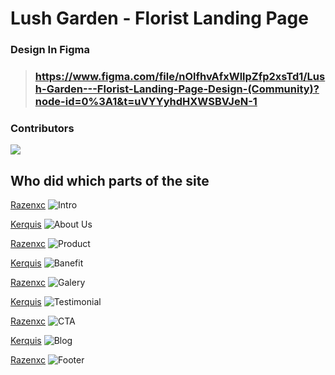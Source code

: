 # Lush Garden - Florist Landing Page
### Design In Figma
>### https://www.figma.com/file/nOlfhvAfxWllpZfp2xsTd1/Lush-Garden---Florist-Landing-Page-Design-(Community)?node-id=0%3A1&t=uVYYyhdHXWSBVJeN-1
### Contributors
<a href = "https://github.com/razenxc/web4/graphs/contributors">
  <img src = "https://contrib.rocks/image?repo=razenxc/web4"/>
</a>

## Who did which parts of the site
[Razenxc](https://github.com/razenxc)
![Intro](https://user-images.githubusercontent.com/84779107/215985011-a2ec2cf5-0033-48bb-a389-6446eb700eaf.png)

[Kerquis](https://github.com/Kerquis)
![About Us](https://user-images.githubusercontent.com/84779107/216063892-ff65ddbf-6229-4641-a865-f134a0e3b35c.png)

[Razenxc](https://github.com/razenxc)
![Product](https://user-images.githubusercontent.com/84779107/216269248-f39deef4-2e77-4989-a407-100efe8b2020.png)

[Kerquis](https://github.com/Kerquis)
![Banefit](https://user-images.githubusercontent.com/84779107/216269587-be98d1e4-8691-4cdf-8ea8-b13f11519f9b.png)

[Razenxc](https://github.com/razenxc)
![Galery](https://user-images.githubusercontent.com/84779107/216813407-57c542dc-2ada-4568-8a3c-4c68397e5444.png)

[Kerquis](https://github.com/Kerquis)
![Testimonial](https://user-images.githubusercontent.com/84779107/216813432-22f31c91-65f9-4a69-a432-0c87a767adb2.png)

[Razenxc](https://github.com/razenxc)
![CTA](https://user-images.githubusercontent.com/84779107/216813460-1e74947f-b6d1-4970-8587-450459968c12.png)

[Kerquis](https://github.com/Kerquis)
![Blog](https://user-images.githubusercontent.com/84779107/216813475-8f4728bd-d90e-4a39-b3ec-6c28c0d4ecd7.png)

[Razenxc](https://github.com/razenxc)
![Footer](https://user-images.githubusercontent.com/84779107/216813496-3d51556c-203b-4551-9c63-9d1ecedd7ac6.png)


